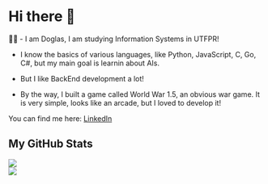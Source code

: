 # Hi there 👋

👨‍🎓 - I am Doglas, I am studying Information Systems in UTFPR!

* I know the basics of various languages, like Python, JavaScript, C, Go, C#, but my main goal is learnin about AIs.

* But I like BackEnd development a lot!

* By the way, I built a game called World War 1.5, an obvious war game. It is very simple, looks like an arcade,
but I loved to develop it!

You can find me here: <a href="https://www.linkedin.com/in/doglas-rocha/" target="_blank">LinkedIn</a>

## My GitHub Stats

<div>
  <img src="https://github-readme-stats.vercel.app/api?username=DoglasRocha&show_icons=true&theme=dark">
</div>
<div>
  <img src="https://github-readme-stats.vercel.app/api/top-langs/?username=DoglasRocha&theme=dark&hide=Jupyter Notebook&langs_count=8">
</div>

<!--
**DoglasRocha/DoglasRocha** is a ✨ _special_ ✨ repository because its `README.md` (this file) appears on your GitHub profile.

Here are some ideas to get you started:

- 🔭 I’m currently working on ...
- 🌱 I’m currently learning ...
- 👯 I’m looking to collaborate on ...
- 🤔 I’m looking for help with ...
- 💬 Ask me about ...
- 📫 How to reach me: ...
- 😄 Pronouns: ...
- ⚡ Fun fact: ...
-->
